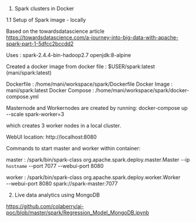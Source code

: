 1. Spark clusters in Docker

1.1 Setup of Spark image - locally

Based on the towardsdatascience article
https://towardsdatascience.com/a-journey-into-big-data-with-apache-spark-part-1-5dfcc2bccdd2

Uses : spark-2.4.4-bin-hadoop2.7
openjdk:8-alpine

Created a docker image from docker file :
$USER/spark:latest (mani/spark:latest)

Dockerfile : /home/mani/workspace/spark/Dockerfile
Docker Image : mani/spark:latest
Docker Compose : /home/mani/workspace/spark/docker-compose.yml

Masternode and Workernodes are created by running:
docker-compose up --scale spark-worker=3

which creates 3 worker nodes in a local cluster.

WebUI location: http://localhost:8080 


Commands to start master and worker within container:

master : /spark/bin/spark-class org.apache.spark.deploy.master.Master --ip `hostname` --port 7077 --webui-port 8080

worker :  /spark/bin/spark-class org.apache.spark.deploy.worker.Worker \
    --webui-port 8080 spark://spark-master:7077


2. Live data analytics using MongoDB

https://github.com/colaberry/ai-poc/blob/master/spark/Regression_Model_MongoDB.ipynb

